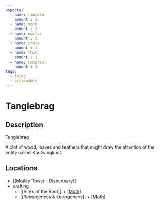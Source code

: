 ```yaml
---
aspects: 
  - name: lantern
    amount : 1
  - name: moth
    amount : 2
  - name: nectar
    amount : 1
  - name: scale
    amount : 1
  - name: thing
    amount : 1
  - name: material
    amount : 1
tags:
  - thing
  - actionable
---
```


# Tanglebrag

## Description
Tanglebrag

A clot of wood, leaves and feathers that might draw the attention of the entity called Knotwingknot.
## Locations
- [[Motley Tower - Dispensary]]
- crafting
	- [[Rites of the Root]] + [[Moth]](5)
	- [[Resurgences & Emergences]] + [[Moth]](5)
